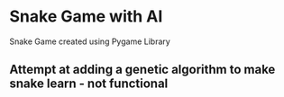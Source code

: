 # Snake Game with AI

Snake Game created using Pygame Library

## Attempt at adding a genetic algorithm to make snake learn - not functional
